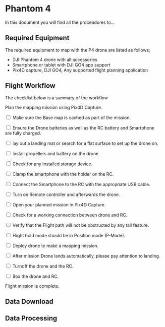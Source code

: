 <style>
p {
  style="text-align: left;
}
</style>

Phantom 4
=======================
In this document you will find all the proceadures to... 



## Required Equipment
The required equipment to map with the P4 drone are listed as follows;
* DJI Phantom 4 drone with all accessories
* Smartphone or tablet with DJI GO4 app support
* Pix4D capture, DJI GO4, Any supported flight planning application


## Flight Workflow
The checklist below is a summary of the workflow

Plan the mapping mission using Pix4D Capture.

<input type="checkbox" unchecked> Make sure the Base map is cached as part of the mission. </input>

<input type="checkbox" unchecked> Ensure the Drone batteries as well as the RC battery and Smartphone are fully charged. </input>

<input type="checkbox" unchecked> lay out a landing mat or search for a flat surface to set up the drone on. </input>

<input type="checkbox" unchecked> Install propellers and battery on the drone. </input>

<input type="checkbox" unchecked> Check for any installed storage device. </input>

<input type="checkbox" unchecked> Clamp the smartphone with the holder on the RC. </input>

<input type="checkbox" unchecked> Connect the Smartphone to the RC with the appropriate USB cable. </input>

<input type="checkbox" unchecked> Turn on Remote controller and afterwards the drone. </input>

<input type="checkbox" unchecked> Open your planned mission in Pix4D Capture. </input>

<input type="checkbox" unchecked> Check for a working connection between drone and RC. </input>

<input type="checkbox" unchecked> Verify that the Flight path will not be obstructed by any tall feature. </input>

<input type="checkbox" unchecked> Flight hold mode should be in Position mode (P-Mode). </input>

<input type="checkbox" unchecked> Deploy drone to make a mapping mission. </input>

<input type="checkbox" unchecked> After mission Drone lands automatically, please pay attention to landing.</input>

<input type="checkbox" unchecked> Turnoff the drone and the RC. </input>

<input type="checkbox" unchecked> Box the drone and RC. </input>

Flight mission is complete.


## Data Download 


## Data Processing


